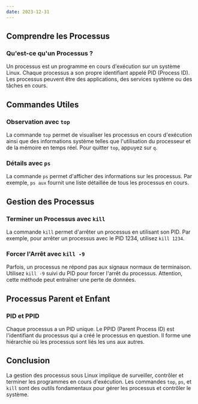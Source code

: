```yaml
---
date: 2023-12-31
---
```


## Comprendre les Processus

### Qu'est-ce qu'un Processus ?

Un processus est un programme en cours d'exécution sur un système Linux. Chaque processus a son propre identifiant appelé PID (Process ID). Les processus peuvent être des applications, des services système ou des tâches en cours.

## Commandes Utiles

### Observation avec `top`

La commande `top` permet de visualiser les processus en cours d'exécution ainsi que des informations système telles que l'utilisation du processeur et de la mémoire en temps réel. Pour quitter `top`, appuyez sur `q`.

### Détails avec `ps`

La commande `ps` permet d'afficher des informations sur les processus. Par exemple, `ps aux` fournit une liste détaillée de tous les processus en cours.

## Gestion des Processus

### Terminer un Processus avec `kill`

La commande `kill` permet d'arrêter un processus en utilisant son PID. Par exemple, pour arrêter un processus avec le PID 1234, utilisez `kill 1234`.

### Forcer l'Arrêt avec `kill -9`

Parfois, un processus ne répond pas aux signaux normaux de terminaison. Utilisez `kill -9` suivi du PID pour forcer l'arrêt du processus. Attention, cette méthode peut entraîner une perte de données.

## Processus Parent et Enfant

### PID et PPID

Chaque processus a un PID unique. Le PPID (Parent Process ID) est l'identifiant du processus qui a créé le processus en question. Il forme une hiérarchie où les processus sont liés les uns aux autres.

## Conclusion

La gestion des processus sous Linux implique de surveiller, contrôler et terminer les programmes en cours d'exécution. Les commandes `top`, `ps`, et `kill` sont des outils fondamentaux pour gérer les processus et contrôler le système.